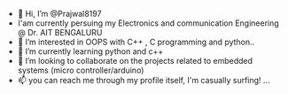 - 👋 Hi, I’m @Prajwal8197
- I'am currently persuing my Electronics and communication Engineering @ Dr. AIT BENGALURU
- 👀 I’m interested in OOPS with C++ , C programming and python..
- 🌱 I’m currently learning  python and c++
- 💞️ I’m looking to collaborate on the projects related to embedded systems (micro controller/arduino)
- 📫 you can reach me through my profile itself, I'm casually surfing! ...

<!---
Prajwal8197/Prajwal8197 is a ✨ special ✨ repository because its `README.md` (this file) appears on your GitHub profile.
You can click the Preview link to take a look at your changes.
--->
